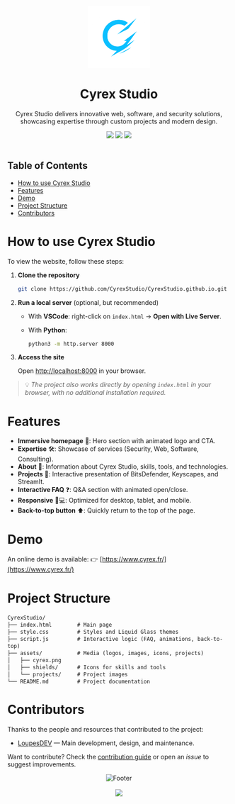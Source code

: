 <div align="center">
    <img src="assets/cyrex.png" alt="Cyrex Studio Logo" width="140">
</div>

<h1 align="center">Cyrex Studio</h1>

<div align="center">
    <p> Cyrex Studio delivers innovative web, software, and security solutions,<br>showcasing expertise through custom projects and modern design.</p>
    <img src="https://ziadoua.github.io/m3-Markdown-Badges/badges/HTML/html3.svg">
    <img src="https://ziadoua.github.io/m3-Markdown-Badges/badges/CSS/css3.svg">
    <img src="https://ziadoua.github.io/m3-Markdown-Badges/badges/Javascript/javascript3.svg">
</div>

<br>

## Table of Contents

- [How to use Cyrex Studio](#how-to-use-cyrex-studio)
- [Features](#features)
- [Demo](#demo)
- [Project Structure](#project-structure)
- [Contributors](#contributors)

# How to use Cyrex Studio

To view the website, follow these steps:

1. **Clone the repository**

   ```bash
   git clone https://github.com/CyrexStudio/CyrexStudio.github.io.git
   ```

2. **Run a local server** (optional, but recommended)

   * With **VSCode**: right-click on `index.html` → **Open with Live Server**.
   * With **Python**:

     ```bash
     python3 -m http.server 8000
     ```

3. **Access the site**

   Open [http://localhost:8000](http://localhost:8000) in your browser.

> 💡 *The project also works directly by opening `index.html` in your browser, with no additional installation required.*

# Features

* **Immersive homepage** 🎨: Hero section with animated logo and CTA.
* **Expertise** 🛠️: Showcase of services (Security, Web, Software, Consulting).
* **About** 👤: Information about Cyrex Studio, skills, tools, and technologies.
* **Projects** 🚀: Interactive presentation of BitsDefender, Keyscapes, and StreamIt.
* **Interactive FAQ** ❓: Q&A section with animated open/close.
* **Responsive** 📱💻: Optimized for desktop, tablet, and mobile.
* **Back-to-top button** ⬆️: Quickly return to the top of the page.

# Demo

An online demo is available:
👉 [https://www.cyrex.fr/](https://www.cyrex.fr/)

# Project Structure

```
CyrexStudio/
├── index.html        # Main page
├── style.css         # Styles and Liquid Glass themes
├── script.js         # Interactive logic (FAQ, animations, back-to-top)
├── assets/           # Media (logos, images, icons, projects)
│   ├── cyrex.png
│   ├── shields/      # Icons for skills and tools
│   └── projects/     # Project images
└── README.md         # Project documentation
```

# Contributors

Thanks to the people and resources that contributed to the project:

* [LoupesDEV](https://github.com/LoupesDEV) — Main development, design, and maintenance.

Want to contribute? Check the [contribution guide](CONTRIBUTING.md) or open an *issue* to suggest improvements.

<p align="center">
    <img alt="Footer" src="https://i.imgur.com/fnZRNIn.png">
    <br><br>
    <img src="https://ziadoua.github.io/m3-Markdown-Badges/badges/LicenceGPLv3/licencegplv33.svg">
</p>
